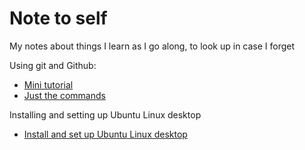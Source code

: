 # Note to self
My notes about things I learn as I go along, to look up in case I forget

Using git and Github:

* [Mini tutorial](https://github.com/bgrasmo/note-to-self/blob/main/learn-git-github.md)
* [Just the commands](https://github.com/bgrasmo/note-to-self/blob/main/git-github-cheat-sheet.md)

Installing and setting up Ubuntu Linux desktop
* [Install and set up Ubuntu Linux desktop](https://github.com/bgrasmo/note-to-self/blob/main/install-and-set-up-linux.md)